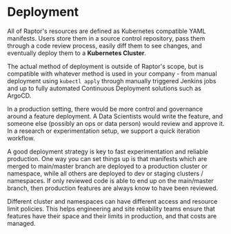 # Deployment

All of Raptor's resources are defined as Kubernetes compatible YAML manifests.
Users store them in a source control repository, pass them through a code review process, easily diff them to
see changes, and eventually deploy them to a **Kubernetes Cluster**.

The actual method of deployment is outside of Raptor's scope, but is compatible with whatever method is used in your
company - from manual deployment using `kubectl apply` through manually triggered Jenkins jobs and up to fully automated
Continuous Deployment solutions such as ArgoCD.

In a production setting, there would be more control and governance around a feature deployment. A Data Scientists would
write the feature, and someone else (possibly an ops or data person) would review and approve it. In a research or
experimentation setup, we support a quick iteration workflow.

A good deployment strategy is key to fast experimentation and reliable production. One way you can set things up is that
manifests which are merged to main/master branch are deployed to a production cluster or namespace, while all others are
deployed to dev or staging clusters / namespaces. If only reviewed code is able to end up on the main/master branch,
then production features are always know to have been reviewed.

Different cluster and namespaces can have different access and resource limit policies. This helps engineering and site
reliability teams ensure that features have their space and their limits in production, and that costs are managed.

